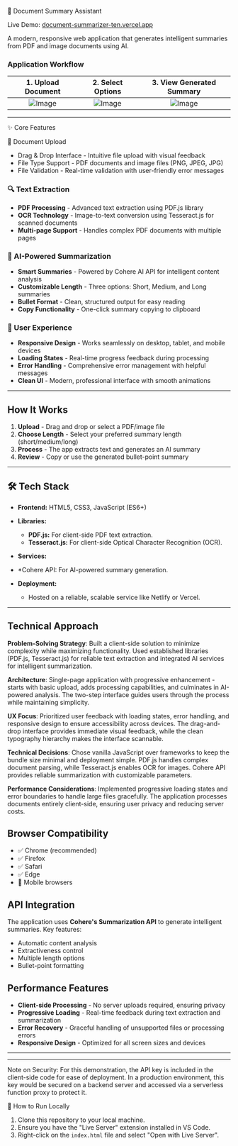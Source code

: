 📄 Document Summary Assistant

Live Demo: [document-summarizer-ten.vercel.app](https://document-summarizer-ten.vercel.app/)

A modern, responsive web application that generates intelligent summaries from PDF and image documents using AI.

### Application Workflow

| 1. Upload Document | 2. Select Options | 3. View Generated Summary |
| :---: | :---: | :---: |
| ![Image](https://github.com/user-attachments/assets/fa847722-d054-4e74-a7d7-f20989b9de3f) | ![Image](https://github.com/user-attachments/assets/124c97c7-8b7f-43c4-9e14-a8859c6b90bb) | ![Image](https://github.com/user-attachments/assets/2bfbfd4e-4675-405c-9716-41e9043ddbd2)|

---

✨ Core Features

 📄 Document Upload
- Drag & Drop Interface - Intuitive file upload with visual feedback
- File Type Support - PDF documents and image files (PNG, JPEG, JPG)
- File Validation - Real-time validation with user-friendly error messages

### 🔍 Text Extraction
- **PDF Processing** - Advanced text extraction using PDF.js library
- **OCR Technology** - Image-to-text conversion using Tesseract.js for scanned documents
- **Multi-page Support** - Handles complex PDF documents with multiple pages

### 🤖 AI-Powered Summarization
- **Smart Summaries** - Powered by Cohere AI API for intelligent content analysis
- **Customizable Length** - Three options: Short, Medium, and Long summaries
- **Bullet Format** - Clean, structured output for easy reading
- **Copy Functionality** - One-click summary copying to clipboard

### 🎨 User Experience
- **Responsive Design** - Works seamlessly on desktop, tablet, and mobile devices
- **Loading States** - Real-time progress feedback during processing
- **Error Handling** - Comprehensive error management with helpful messages
- **Clean UI** - Modern, professional interface with smooth animations
---

## How It Works

1. **Upload** - Drag and drop or select a PDF/image file
2. **Choose Length** - Select your preferred summary length (short/medium/long)
3. **Process** - The app extracts text and generates an AI summary
4. **Review** - Copy or use the generated bullet-point summary

---

## 🛠️ Tech Stack

* **Frontend:** HTML5, CSS3, JavaScript (ES6+)
* **Libraries:**
    * **PDF.js:** For client-side PDF text extraction.
    * **Tesseract.js:** For client-side Optical Character Recognition (OCR).
* **Services:**
* *Cohere API: For AI-powered summary generation.
  
* **Deployment:**
    * Hosted on a reliable, scalable service like Netlify or Vercel.

---


## Technical Approach 

**Problem-Solving Strategy**: Built a client-side solution to minimize complexity while maximizing functionality. Used established libraries (PDF.js, Tesseract.js) for reliable text extraction and integrated AI services for intelligent summarization.

**Architecture**: Single-page application with progressive enhancement - starts with basic upload, adds processing capabilities, and culminates in AI-powered analysis. The two-step interface guides users through the process while maintaining simplicity.

**UX Focus**: Prioritized user feedback with loading states, error handling, and responsive design to ensure accessibility across devices. The drag-and-drop interface provides immediate visual feedback, while the clean typography hierarchy makes the interface scannable.

**Technical Decisions**: Chose vanilla JavaScript over frameworks to keep the bundle size minimal and deployment simple. PDF.js handles complex document parsing, while Tesseract.js enables OCR for images. Cohere API provides reliable summarization with customizable parameters.

**Performance Considerations**: Implemented progressive loading states and error boundaries to handle large files gracefully. The application processes documents entirely client-side, ensuring user privacy and reducing server costs.

## Browser Compatibility

- ✅ Chrome (recommended)
- ✅ Firefox
- ✅ Safari
- ✅ Edge
- 📱 Mobile browsers

## API Integration

The application uses **Cohere's Summarization API** to generate intelligent summaries. Key features:
- Automatic content analysis
- Extractiveness control
- Multiple length options
- Bullet-point formatting


## Performance Features

- **Client-side Processing** - No server uploads required, ensuring privacy
- **Progressive Loading** - Real-time feedback during text extraction and summarization
- **Error Recovery** - Graceful handling of unsupported files or processing errors
- **Responsive Design** - Optimized for all screen sizes and devices



---



---
Note on Security: For this demonstration, the API key is included in the client-side code for ease of deployment. In a production environment, this key would be secured on a backend server and accessed via a serverless function proxy to protect it.

🚀 How to Run Locally

1.  Clone this repository to your local machine.
2.  Ensure you have the "Live Server" extension installed in VS Code.
3.  Right-click on the `index.html` file and select "Open with Live Server".
